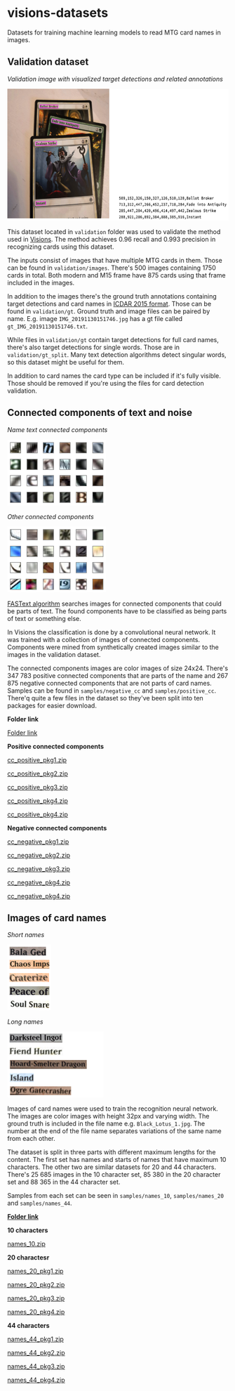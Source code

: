 # visions-datasets
Datasets for training machine learning models to read MTG card names in images.

## Validation dataset
<em>Validation image with visualized target detections and related annotations</em>

<a href="readme_imgs/val_sample.png">
    <img src="readme_imgs/val_sample.png" height="300"/>
</a>

This dataset located in ``validation`` folder was used to validate the method used in [Visions](https://github.com/LauriHursti/visions). The method achieves 0.96 recall and 0.993 precision in recognizing cards using this dataset.

The inputs consist of images that have multiple MTG cards in them. Those can be found in ``validation/images``. There's 500 images containing 1750 cards in total. Both modern and M15 frame have 875 cards using that frame included in the images.

In addition to the images there's the ground truth annotations containing target detections and card names in [ICDAR 2015 format](https://rrc.cvc.uab.es/?ch=4&com=tasks). Those can be found in ``validation/gt``. Ground truth and image files can be paired by name. E.g. image ``IMG_20191130151746.jpg`` has a gt file called ``gt_IMG_20191130151746.txt``. 

While files in ``validation/gt`` contain target detections for full card names, there's also target detections for single words. Those are in ``validation/gt_split``. Many text detection algorithms detect singular words, so this dataset might be useful for them.

In addition to card names the card type can be included if it's fully visible. Those should be removed if you're using the files for card detection validation.

## Connected components of text and noise

<em>Name text connected components</em>

<a href="readme_imgs/cc_poss.png">
    <img src="readme_imgs/cc_poss.png" height="150"/>
</a>

<em>Other connected components</em>

<a href="readme_imgs/cc_negs.png">
    <img src="readme_imgs/cc_negs.png" height="150"/>
</a>

[FASText algorithm](https://www.cv-foundation.org/openaccess/content_iccv_2015/papers/Busta_FASText_Efficient_Unconstrained_ICCV_2015_paper.pdf) searches images for connected components that could be parts of text. The found components have to be classified as being parts of text or something else. 

In Visions the classification is done by a convolutional neural network. It was trained with a collection of images of connected components. Components were mined from synthetically created images similar to the images in the validation dataset.

The connected components images are color images of size 24x24. There's 347 783 positive connected components that are parts of the name and 267 875 negative connected components that are not parts of card names. Samples can be found in ``samples/negative_cc`` and ``samples/positive_cc``. There'q quite a few files in the dataset so they've been split into ten packages for easier download.

**Folder link**

[Folder link](https://drive.google.com/drive/folders/1gomEEv3TMrWxksDZ2kIz-5_1fwnWAgNi?usp=sharing)

**Positive connected components**

[cc_positive_pkg1.zip](https://drive.google.com/file/d/18yw9tQ1muCPjp0DlMpvlpSLmn2oFvj7X/view?usp=sharing)

[cc_positive_pkg2.zip](https://drive.google.com/file/d/173LJEFjIfGI6LW-6y9kJJGUH1f-e6KiA/view?usp=sharing)

[cc_positive_pkg3.zip](https://drive.google.com/file/d/1Q3N8T-y9p0yqMliqe0EEs5TK8TF3a8s7/view?usp=sharing)

[cc_positive_pkg4.zip](https://drive.google.com/file/d/1Jvf173R3ooGsMN2fWJzljLdOtPl-2ll4/view?usp=sharing)

[cc_positive_pkg4.zip](https://drive.google.com/file/d/1z2YBWJT_LsQEGp_qlWkW878Rbf0s1erM/view?usp=sharing)

**Negative connected components**

[cc_negative_pkg1.zip](https://drive.google.com/file/d/1QA5vEhv98ffqa5ziIbEICLPzbjy9xFIn/view?usp=sharing)

[cc_negative_pkg2.zip](https://drive.google.com/file/d/1P9OIBteN9jRk_tJVyaLU006owkc7ct2P/view?usp=sharing)

[cc_negative_pkg3.zip](https://drive.google.com/file/d/1nt1ofiRA6XnLjVDP_k96sVxuzWdkO7RW/view?usp=sharing)

[cc_negative_pkg4.zip](https://drive.google.com/file/d/1MjScac8yg3MthFW-JHMjh4Ph71wY3o7R/view?usp=sharing)

[cc_negative_pkg4.zip](https://drive.google.com/file/d/1X05RUx6TTAkCA6cOPOleJbZjkOZ_R9SO/view?usp=sharing)


## Images of card names

<em>Short names</em>

<a href="readme_imgs/names10.png">
    <img src="readme_imgs/names10.png" height="150"/>
</a>

<em>Long names</em>

<a href="readme_imgs/names44.png">
    <img src="readme_imgs/names44.png" height="150"/>
</a>

Images of card names were used to train the recognition neural network. The images are color images with height 32px and varying width. The ground truth is included in the file name e.g. ``Black_Lotus_1.jpg``. The number at the end of the file name separates variations of the same name from each other.

The dataset is split in three parts with different maximum lengths for the content. The first set has names and starts of names that have maximum 10 characters. The other two are similar datasets for 20 and 44 characters. There's 25 685 images in the 10 character set, 85 380 in the 20 character set and 88 365 in the 44 character set.

Samples from each set can be seen in ``samples/names_10``, ``samples/names_20`` and ``samples/names_44``.

[**Folder link**](https://drive.google.com/drive/folders/1gomEEv3TMrWxksDZ2kIz-5_1fwnWAgNi?usp=sharing)

**10 characters**

[names_10.zip](https://drive.google.com/file/d/18r0z4dBZl6xP9pqlnj27TcyjbDQYoqqE/view?usp=sharing)

**20 charactesr**

[names_20_pkg1.zip](https://drive.google.com/file/d/1Z_UH0jH0qI2j-7dZml0rqeig85_w4uiG/view?usp=sharing)

[names_20_pkg2.zip](https://drive.google.com/file/d/1EgJU2EBy6xdHO9FBbO3yq6XlveyCQJqd/view?usp=sharing)

[names_20_pkg3.zip](https://drive.google.com/file/d/1bFKm-HNSYwyBONRNlpBLJO82hhXYwsW3/view?usp=sharing)

[names_20_pkg4.zip](https://drive.google.com/file/d/1d4-RINLJofJyoo4QCdXOcfvPW1vvVrZX/view?usp=sharing)

**44 characters**

[names_44_pkg1.zip](https://drive.google.com/file/d/1d4-RINLJofJyoo4QCdXOcfvPW1vvVrZX/view?usp=sharing)

[names_44_pkg2.zip](https://drive.google.com/file/d/1TY3y1RG3Pigm3pOAxarqeUYbNyuEsJiD/view?usp=sharing)

[names_44_pkg3.zip](https://drive.google.com/file/d/1IBQ_StbGkb10IvF1TyI2NkmVlKillok3/view?usp=sharing)

[names_44_pkg4.zip](https://drive.google.com/file/d/1pAKNyEDluK7dJ07b4BhM1Q2ovXuQWaLy/view?usp=sharing)

